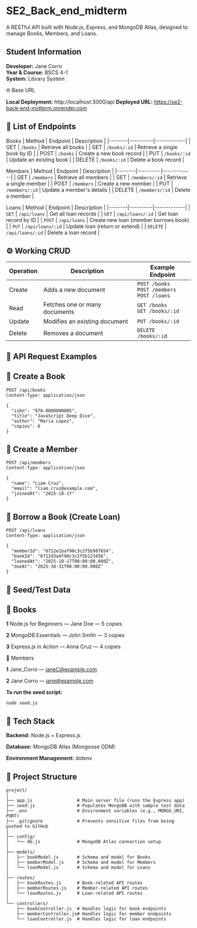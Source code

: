 # SE2_Back_end_midterm
A RESTful API built with Node.js, Express, and MongoDB Atlas, designed to manage Books, Members, and Loans.

## Student Information 
**Developer:** Jane Corro  
**Year & Course:** BSCS 4-1  
**System:** Library System

🌐 Base URL

**Local Deployment:** http://localhost:3000/api
**Deployed URL:** https://se2-back-end-midterm.onrender.com

## 🔗 List of Endpoints

Books
| Method | Endpoint | Description |
|--------|----------|-------------|
| GET | `/books` | Retrieve all books |
| GET | `/books/:id` | Retrieve a single book by ID |
| POST | `/books` | Create a new book record |
| PUT | `/books/:id` | Update an existing book |
| DELETE | `/books/:id` | Delete a book record |

Members
| Method | Endpoint | Description |
|--------|----------|-------------|
| GET | `/members` | Retrieve all members |
| GET | `/members/:id` | Retrieve a single member |
| POST | `/members` | Create a new member |
| PUT | `/members/:id` | Update a member's details |
| DELETE | `/members/:id` | Delete a member |

Loans
| Method | Endpoint | Description |
|--------|----------|-------------|
| `GET` | `/api/loans` | Get all loan records |
| `GET` | `/api/loans/:id` | Get loan record by ID |
| `POST` | `/api/loans` | Create new loan (member borrows book) |
| `PUT` | `/api/loans/:id` | Update loan (return or extend) |
| `DELETE` | `/api/loans/:id` | Delete a loan record |


## ⚙️ Working CRUD

| Operation | Description | Example Endpoint |
|-----------|-------------|------------------|
| Create | Adds a new document | `POST /books`<br>`POST /members`<br>`POST /loans` |
| Read | Fetches one or many documents | `GET /books`<br>`GET /books/:id` |
| Update | Modifies an existing document | `PUT /books/:id` |
| Delete | Removes a document | `DELETE /books/:id` |

## 📘 API Request Examples
## 📘 Create a Book
```
POST /api/books
Content-Type: application/json

{
  "isbn": "978-0000000005",
  "title": "JavaScript Deep Dive",
  "author": "Maria Lopez",
  "copies": 6
}
```

## 👥 Create a Member
```
POST /api/members  
Content-Type: application/json

{
  "name": "Liam Cruz",
  "email": "liam.cruz@example.com",
  "joinedAt": "2025-10-17"
}
```

## 🔗 Borrow a Book (Create Loan)
```
POST /api/loans
Content-Type: application/json

{
  "memberId": "6712e1baf90c3c2f5b987654",
  "bookId": "6712d3a4f90c3c2f5b123456",
  "loanedAt": "2025-10-17T00:00:00.000Z",
  "dueAt": "2025-10-31T00:00:00.000Z"
}
```
## 🧠 Seed/Test Data
## 📘 Books
**1** Node.js for Beginners — Jane Doe — 5 copies

**2** MongoDB Essentials — John Smith — 3 copies

**3** Express.js in Action — Anna Cruz — 4 copies

👥 Members

**1** Jane_Corro — janeC@example.com

**2** Jane Corro — jane@example.com

**To run the seed script:** 
```
node seed.js
```
## 🧰 Tech Stack
**Backend:** Node.js + Express.js

**Database:** MongoDB Atlas (Mongoose ODM)

**Environment Management:** dotenv

## 📁 Project Structure
```
project/
│
├── app.js                 # Main server file (runs the Express app)
├── seed.js                # Populates MongoDB with sample test data
├── .env                   # Environment variables (e.g., MONGO_URI, PORT)
├── .gitignore             # Prevents sensitive files from being pushed to GitHub
│
├── config/
│   └── db.js              # MongoDB Atlas connection setup
│
├── models/
│   ├── bookModel.js       # Schema and model for Books
│   ├── memberModel.js     # Schema and model for Members
│   └── loanModel.js       # Schema and model for Loans
│
├── routes/
│   ├── bookRoutes.js      # Book-related API routes
│   ├── memberRoutes.js    # Member-related API routes
│   └── loanRoutes.js      # Loan-related API routes
│
└── controllers/
    ├── bookController.js  # Handles logic for book endpoints
    ├── memberController.js# Handles logic for member endpoints
    └── loanController.js  # Handles logic for loan endpoints
```
